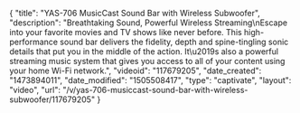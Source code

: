 {
    "title": "YAS-706 MusicCast Sound Bar with Wireless Subwoofer",
    "description": "Breathtaking Sound, Powerful Wireless Streaming\nEscape into your favorite movies and TV shows like never before. This high-performance sound bar delivers the fidelity, depth and spine-tingling sonic details that put you in the middle of the action. It\u2019s also a powerful streaming music system that gives you access to all of your content using your home Wi-Fi network.",
    "videoid": "117679205",
    "date_created": "1473894011",
    "date_modified": "1505508417",
    "type": "captivate",
    "layout": "video",
    "url": "\/v\/yas-706-musiccast-sound-bar-with-wireless-subwoofer\/117679205"
}